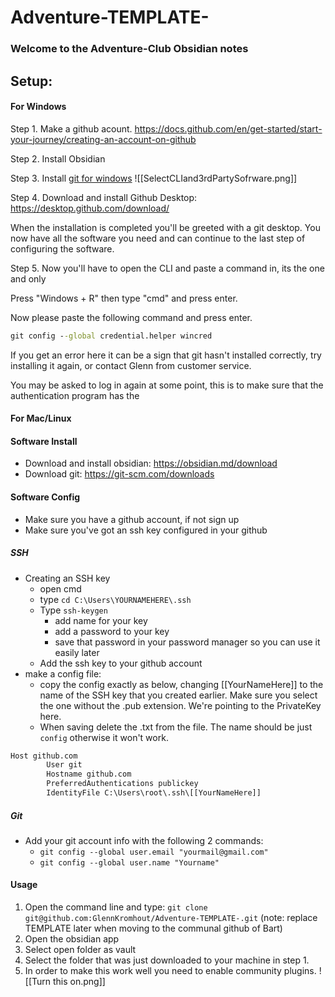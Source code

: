# Adventure-TEMPLATE-

### Welcome to the Adventure-Club Obsidian notes

## Setup:

#### For Windows

Step 1.
Make a github acount.
https://docs.github.com/en/get-started/start-your-journey/creating-an-account-on-github

Step 2. Install Obsidian


Step 3.
Install [git for windows](https://git-scm.com/download/win)
![[SelectCLIand3rdPartySofrware.png]]

Step 4.
Download and install Github Desktop:
https://desktop.github.com/download/

When the installation is completed you'll be greeted with a git desktop.
You now have all the software you need and can continue to the last step of configuring the software.


Step 5.
Now you'll have to open the CLI and paste a command in, its the one and only

Press  "Windows + R" then type "cmd" and press enter.

Now please paste the following command and press enter.
```cmd
git config --global credential.helper wincred
```

If you get an error here it can be a sign that git hasn't installed correctly, try installing it again, or contact Glenn from customer service.

You may be asked to log in again at some point, this is to make sure that the authentication program has the 


#### For Mac/Linux

#### Software Install
- Download and install obsidian: https://obsidian.md/download
- Download git: https://git-scm.com/downloads
#### Software Config
- Make sure you have a github account, if not sign up
- Make sure you've got an ssh key configured in your github
##### SSH
- Creating an SSH key
	- open cmd
	- type `cd C:\Users\YOURNAMEHERE\.ssh`
	- Type `ssh-keygen`
		- add name for your key
		- add a password to your key
		- save that password in your password manager so  you can use it easily later
	- Add the ssh key to your github account
- make a config file:
	- copy the config exactly as below, changing \[\[YourNameHere\]\] to the name of the SSH key that you created earlier. Make sure you select the one without the .pub extension. We're pointing to the PrivateKey here.
	- When saving delete the .txt from the file. The name should be just `config` otherwise it won't work.
```txt
Host github.com
        User git
        Hostname github.com
        PreferredAuthentications publickey
        IdentityFile C:\Users\root\.ssh\[[YourNameHere]]
```

##### Git
- Add your git account info with the following 2 commands:
	- `git config --global user.email "yourmail@gmail.com"`
	- `git config --global user.name "Yourname"`



#### Usage
1. Open the command line and type: `git clone git@github.com:GlennKromhout/Adventure-TEMPLATE-.git` (note: replace TEMPLATE later when moving to the communal github of Bart)
2. Open the obsidian app
3. Select open folder as vault
4. Select the folder that was just downloaded to your machine in step 1.
5. In order to make this work well you need to enable community plugins.
![[Turn this on.png]]

